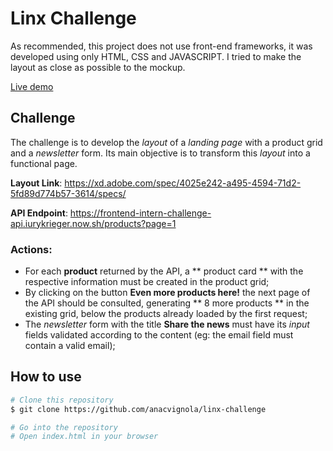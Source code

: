 # Linx Challenge

As recommended, this project does not use front-end frameworks, it was developed using only HTML, CSS and JAVASCRIPT. I tried to make the layout as close as possible to the mockup.

[Live demo]()

## Challenge

The challenge is to develop the _layout_ of a _landing page_ with a product grid and a _newsletter_ form. Its main objective is to transform this _layout_ into a functional page.

**Layout Link**: https://xd.adobe.com/spec/4025e242-a495-4594-71d2-5fd89d774b57-3614/specs/

**API Endpoint**: https://frontend-intern-challenge-api.iurykrieger.now.sh/products?page=1

### Actions:

- For each **product** returned by the API, a ** product card ** with the respective information must be created in the product grid;
- By clicking on the button **Even more products here!** the next page of the API should be consulted, generating ** 8 more products ** in the existing grid, below the products already loaded by the first request;
- The _newsletter_ form with the title **Share the news** must have its _input_ fields validated according to the content (eg: the email field must contain a valid email);

## How to use

```bash
# Clone this repository
$ git clone https://github.com/anacvignola/linx-challenge

# Go into the repository
# Open index.html in your browser
```

